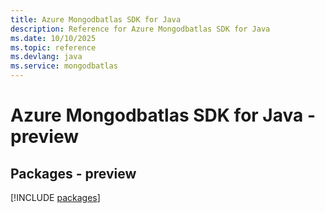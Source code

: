 ```yaml
---
title: Azure Mongodbatlas SDK for Java
description: Reference for Azure Mongodbatlas SDK for Java
ms.date: 10/10/2025
ms.topic: reference
ms.devlang: java
ms.service: mongodbatlas
---
```

# Azure Mongodbatlas SDK for Java - preview
## Packages - preview
[!INCLUDE [packages](mongodbatlas-index.md)]